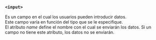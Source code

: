 ### `<input>`

Es un campo en el cual los usuarios pueden introducir datos.  
Este campo varía en función del tipo que se le especifique.  
El atributo _name_ define el nombre con el cual se enviarán los datos. Si un campo no tiene este atributo, los datos no se enviarán.
